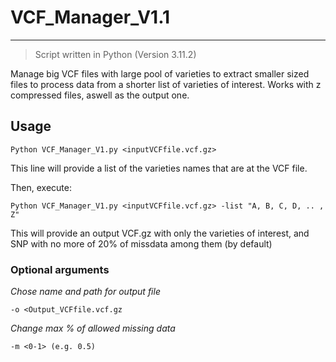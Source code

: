 # VCF_Manager_V1.1
---
> Script written in Python (Version 3.11.2)

Manage big VCF files with large pool of varieties to extract smaller sized files to process data from a shorter list of varieties of interest. 
Works with z compressed files, aswell as the output one.

## Usage 

`Python VCF_Manager_V1.py <inputVCFfile.vcf.gz> `

This line will provide a list of the varieties names that are at the VCF file. 

Then, execute:

`Python VCF_Manager_V1.py <inputVCFfile.vcf.gz> -list "A, B, C, D, .. , Z" `

This will provide an output VCF.gz with only the varieties of interest, and SNP with no more of 20% of missdata among them (by default)

### Optional arguments

_Chose name and path for output file_

`-o <Output_VCFfile.vcf.gz ` 

_Change max % of allowed missing data_

`-m <0-1> (e.g. 0.5) `
